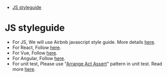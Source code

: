 <!-- START doctoc generated TOC please keep comment here to allow auto update -->
<!-- DON'T EDIT THIS SECTION, INSTEAD RE-RUN doctoc TO UPDATE -->

- [JS styleguide](#js-styleguide)

<!-- END doctoc generated TOC please keep comment here to allow auto update -->

# JS styleguide

- For JS, We will use Airbnb javascript style guide. More details [here](https://github.com/airbnb/javascript).
- For React, Follow [here](https://github.com/airbnb/javascript/tree/master/react).
- For Vue, Follow [here](https://vuejs.org/v2/style-guide/).
- For Angular, Follow [here](https://angular.io/guide/styleguide#!#03-01).
- For unit test, Please use "[Arrange Act Assert](http://wiki.c2.com/?ArrangeActAssert)" pattern in unit test. Read more [here](https://www.newline.co/@bespoyasov/how-to-write-your-first-unit-test-in-react-typescript-app--ca51d0c0).
